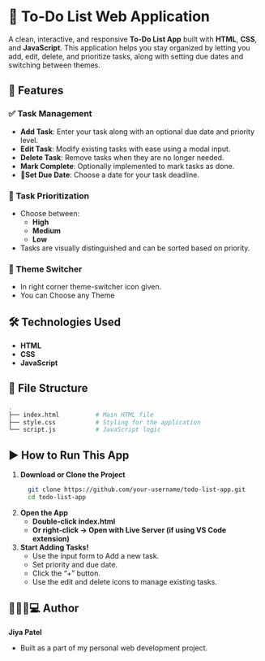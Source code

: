 # 📝 To-Do List Web Application

A clean, interactive, and responsive **To-Do List App** built with **HTML**, **CSS**, and **JavaScript**. This application helps you stay organized by letting you add, edit, delete, and prioritize tasks, along with setting due dates and switching between themes.

## 🚀 Features

### ✅ Task Management
- **Add Task**: Enter your task along with an optional due date and priority level.
- **Edit Task**: Modify existing tasks with ease using a modal input.
- **Delete Task**: Remove tasks when they are no longer needed.
- **Mark Complete**: Optionally implemented to mark tasks as done.
- **📅Set Due Date**: Choose a date for your task deadline.

### 🔺 Task Prioritization
- Choose between:
  - **High**
  - **Medium**
  - **Low**
- Tasks are visually distinguished and can be sorted based on priority.

### 🎨 Theme Switcher
- In right corner theme-switcher icon given.
- You can Choose any Theme 

## 🛠️ Technologies Used
- **HTML**
- **CSS**
- **JavaScript**

## 📂 File Structure

```bash
.
├── index.html          # Main HTML file
├── style.css           # Styling for the application
└── script.js           # JavaScript logic 
```

## ▶️ How to Run This App

1. **Download or Clone the Project**
   ```bash
     git clone https://github.com/your-username/todo-list-app.git
     cd todo-list-app
   ```
2. **Open the App**
   - **Double-click index.html**
   - **Or right-click → Open with Live Server (if using VS Code extension)**
3. **Start Adding Tasks!**
   - Use the input form to Add a new task.
   - Set priority and due date.
   - Click the “+” button.
   - Use the edit and delete icons to manage existing tasks.

## 👩🏻‍💼💻 Author
**Jiya Patel**
- Built as a part of my personal web development project.

